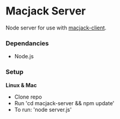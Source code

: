 Macjack Server
=====

Node server for use with [macjack-client](https://github.com/jsyrkinn/macjack-client).

### Dependancies

* Node.js

### Setup

__Linux & Mac__

* Clone repo
* Run 'cd macjack-server && npm update'
* To run: 'node server.js'
